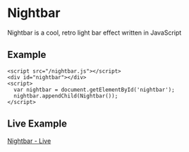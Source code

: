 # Nightbar

Nightbar is a cool, retro light bar effect written in JavaScript

## Example

    <script src="/nightbar.js"></script>
    <div id="nightbar"></div>
    <script>
      var nightbar = document.getElementById('nightbar');
      nightbar.appendChild(Nightbar());
    </script>

## Live Example
<a href="https://themikefuller.github.io/Nightbar">Nightbar - Live</a>
